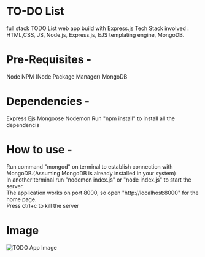 # TO-DO List 
full stack TODO List web app build with Express.js
Tech Stack involved : HTML,CSS, JS, Node.js, Express.js, EJS templating engine, MongoDB.

# Pre-Requisites - 
Node NPM (Node Package Manager) MongoDB

# Dependencies - 
Express Ejs Mongoose Nodemon
Run "npm install" to install all the dependencis


# How to use - 
Run command "mongod" on terminal to establish connection with MongoDB.(Assuming MongoDB is already installed in your system) <br/>
In another terminal run "nodemon index.js" or "node index.js" to start the server. <br/>
The application works on port 8000, so open "http://localhost:8000" for the home page. <br/>
Press ctrl+c to kill the server <br/>

# Image
![TODO App Image](https://user-images.githubusercontent.com/51307355/85714548-27963c00-b708-11ea-8a9c-69367d1d546b.PNG)
